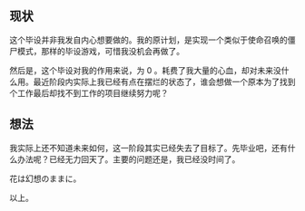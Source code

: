 
## 现状

这个毕设并非我发自内心想要做的。我的原计划，是实现一个类似于使命召唤的僵尸模式，那样的毕设游戏，可惜我没机会再做了。

然后是，这个毕设对我的作用来说，为 0 。耗费了我大量的心血，却对未来没什么用。最近阶段内实际上我已经有点在摆烂的状态了，谁会想做一个原本为了找到个工作最后却找不到工作的项目继续努力呢？

## 想法

我实际上还不知道未来如何，这一阶段其实已经失去了目标了。先毕业吧，还有什么办法呢？已经无力回天了。主要的问题还是，我已经没时间了。

花は幻想のままに。

以上。